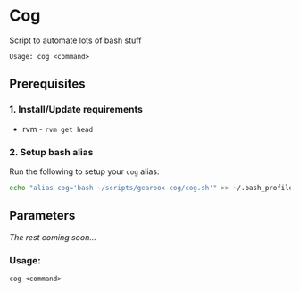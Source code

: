 # Cog

Script to automate lots of bash stuff

`Usage: cog <command>`

## Prerequisites

### 1. Install/Update requirements

- rvm - `rvm get head`

### 2. Setup bash alias

Run the following to setup your `cog` alias:

```sh
echo "alias cog='bash ~/scripts/gearbox-cog/cog.sh'" >> ~/.bash_profile && source ~/.bash_profile
```

## Parameters

*The rest coming soon...*

### Usage:

`cog <command>`
